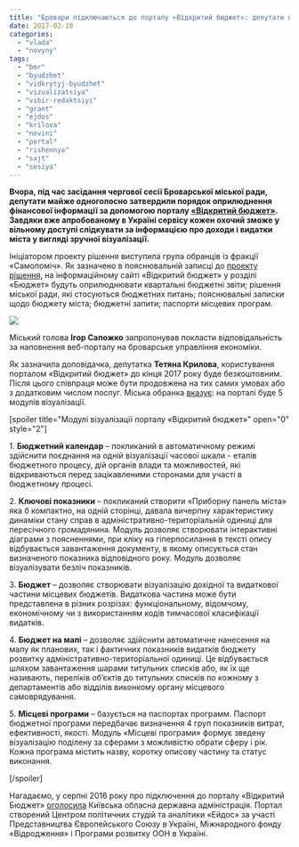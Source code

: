 ```yaml
---
title: "Бровари підключаються до порталу «Відкритий бюджет»: депутати проголосували \"за\""
date: 2017-02-10
categories: 
  - "vlada"
  - "novyny"
tags: 
  - "bmr"
  - "byudzhet"
  - "vidkrytyj-byudzhet"
  - "vizualizatsiya"
  - "vibir-redaktsiyi"
  - "grant"
  - "ejdos"
  - "krilova"
  - "novini"
  - "portal"
  - "rishennya"
  - "sajt"
  - "sesiya"
---
```


**Вчора, під час засідання чергової сесії Броварської міської ради, депутати майже одноголосно затвердили порядок оприлюднення фінансової інформації за допомогою порталу [«Відкритий бюджет»](http://www.openbudget.in.ua/). Завдяки вже апробованому в Україні сервісу кожен охочий зможе у вільному доступі слідкувати за інформацією про доходи і видатки міста у вигляді зручної візуалізації.**

Ініціатором проекту рішення виступила група обранців із фракції «Самопоміч». Як зазначено в пояснювальній записці до [проекту рішення](http://brovary-rada.gov.ua/documents/26558.html), на інформаційному сайті «Відкритий бюджет» у розділі «Бюджет» будуть оприлюднювати квартальні бюджетні звіти; рішення міської ради, які стосуються бюджетних питань; пояснювальні записки щодо бюджету міста; бюджетні запити; паспорти місцевих програм.

[![](https://mpz.brovary.org/wp-content/uploads/2017/02/vidkrytyj-byudzhet.jpg)](https://mpz.brovary.org/wp-content/uploads/2017/02/vidkrytyj-byudzhet.jpg)

Міський голова **Ігор Сапожко** запропонував покласти відповідальність за наповнення веб-порталу на броварське управління економіки.

Як зазначила доповідачка, депутатка **Тетяна Крилова**, користування порталом «Відкритий бюджет» до кінця 2017 року буде безкоштовним. Після цього співпраця може бути продовжена на тих самих умовах або з додатковим числом послуг. Міська обранка [вказує](https://www.facebook.com/tanja.bavina/posts/10210461821315189): на порталі буде 5 модулів візуалізації.

\[spoiler title="Модулі візуалізації порталу «Відкритий бюджет»" open="0" style="2"\]

1\. **Бюджетний календар** – покликаний в автоматичному режимі здійснити поєднання на одній візуалізації часової шкали - етапів бюджетного процесу, дій органів влади та можливостей, які відкриваються перед зацікавленими сторонами для участі в бюджетному процесі.

2\. **Ключові показники** – покликаний створити «Приборну панель міста» яка б компактно, на одній сторінці, давала вичерпну характеристику динаміки стану справ в адміністративно-територіальній одиниці для пересічного громадянина. Модуль дозволяє створювати інтерактивні діаграми з поясненнями, при кліку на гіперпосилання в тексті опису відбувається завантаження документу, в якому описується стан визначеного показника відповідного року. Модуль дозволяє візуалізувати безліч показників.

3\. **Бюджет** – дозволяє створювати візуалізацію дохідної та видаткової частини місцевих бюджетів. Видаткова частина може бути представлена в різних розрізах: функціональному, відомчому, економічному чи з використанням кодів тимчасової класифікації видатків.

4\. **Бюджет на мапі** – дозволяє здійснити автоматичне нанесення на мапу як планових, так і фактичних показників видатків бюджету розвитку адміністративно-територіальної одиниці. Це відбувається шляхом завантаження шарами титульних списків або, як їх ще називають, переліків об’єктів до титульних списків по кожному з департаментів або відділів виконкому органу місцевого самоврядування.

5\. **Місцеві програми** – базується на паспортах программ. Паспорт бюджетної програми передбачає визначення 4 груп показників витрат, ефективності, якості. Модуль «Місцеві програми» формує зведену візуалізацію поділену за сферами з можливістю обрати сферу і рік. Кожна програма містить назву, коротку описову частину та статус виконання.

\[/spoiler\]

Нагадаємо, у серпні 2016 року про підключення до порталу «Відкритий Бюджет» [оголосила](https://mpz.brovary.org/byudzhet-kyyivshhyny-vidteper-oprylyudnyuyut-v-onlajn-rezhymi/) Київська обласна державна адміністрація. Портал створений Центром політичних студій та аналітики «Ейдос» за участі Представництва Європейського Союзу в Україні, Міжнародного фонду «Відродження» і Програми розвитку ООН в Україні.

